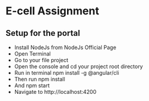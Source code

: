 <h1> E-cell Assignment </h1>

<h2> Setup for the portal </h2> 

<ul>
<li> Install NodeJs from NodeJs Official Page
<li> Open Terminal
<li> Go to your file project
<li> Open the console and cd your project root directory
<li> Run in terminal npm install -g @angular/cli
<li> Then run npm install
<li> And npm start
<li> Navigate to http://localhost:4200


     
    
    
   
